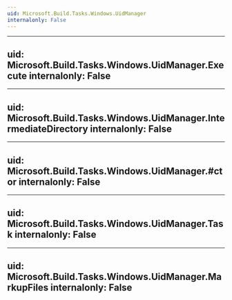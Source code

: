 ```yaml
---
uid: Microsoft.Build.Tasks.Windows.UidManager
internalonly: False
---
```


---
uid: Microsoft.Build.Tasks.Windows.UidManager.Execute
internalonly: False
---

---
uid: Microsoft.Build.Tasks.Windows.UidManager.IntermediateDirectory
internalonly: False
---

---
uid: Microsoft.Build.Tasks.Windows.UidManager.#ctor
internalonly: False
---

---
uid: Microsoft.Build.Tasks.Windows.UidManager.Task
internalonly: False
---

---
uid: Microsoft.Build.Tasks.Windows.UidManager.MarkupFiles
internalonly: False
---
